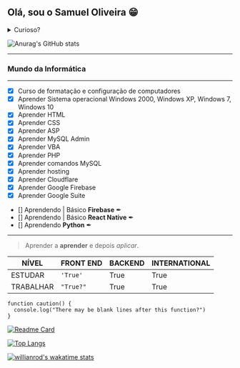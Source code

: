 ## Olá, sou o Samuel Oliveira 😁

<details><summary>Curioso?</summary>
<p>

#### The quick brown fox jumps over the lazy dog!

````
Acompanhe minha trajetória
```` 
</details> </p>

![Anurag's GitHub stats](https://github-readme-stats.vercel.app/api?username=SamuelOliveiraBRA&show_icons=true&theme=darcula)

---
### Mundo da Informática
---
- [x] Curso de formatação e configuração de computadores
- [x] Aprender Sistema operacional Windows 2000, Windows XP, Windows 7, Windows 10
- [x] Aprender HTML
- [x] Aprender CSS
- [x] Aprender ASP
- [x] Aprender MySQL Admin
- [x] Aprender VBA
- [x] Aprender PHP
- [x] Aprender comandos MySQL
- [x] Aprender hosting
- [x] Aprender Cloudflare
- [x] Aprender Google Firebase
- [x] Aprender Google Suite
- [] Aprendendo | Básico **Firebase** ✒
- [] Aprendendo | Básico **React Native** ✒
- [] Aprendendo **Python** ✒
---

> Aprender a **aprender** e depois *aplicar*.

| NÍVEL    | FRONT END          | BACKEND          |  INTERNATIONAL  |
|----------|--------------------|------------------|-----------------|
|ESTUDAR   |`'True'`            | True             |  True           |
|TRABALHAR |`"True?"`           | True             |  True           |

```
function caution() {
  console.log("There may be blank lines after this function?")
}
```

[![Readme Card](https://github-readme-stats.vercel.app/api/pin/?username=SamuelOliveiraBRA&repo=github-readme-stats)](https://github.com/SamuelOliveiraBRA/github-readme-stats)

[![Top Langs](https://github-readme-stats.vercel.app/api/top-langs/?username=SamuelOliveiraBRA&langs_count=8)](https://github.com/SamuelOliveiraBRA/github-readme-stats)

[![willianrod's wakatime stats](https://github-readme-stats.vercel.app/api/wakatime?username=SamuelOliveiraBRA)](https://github.com/SamuelOliveiraBRA/github-readme-stats)
